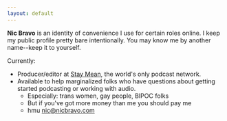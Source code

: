 ```yaml
---
layout: default
---
```



**Nic Bravo** is an identity of convenience I use for certain roles online. I keep my public profile pretty bare intentionally. You may know me by another name--keep it to yourself.

Currently:
* Producer/editor at [Stay Mean](https://staymean.co), the world's only podcast network.
* Available to help marginalized folks who have questions about getting started podcasting or working with audio.
	* Especially: trans women, gay people, BIPOC folks
	* But if you've got more money than me you should pay me
	* hmu [nic@nicbravo.com](mailto:nic@nicbravo.com)